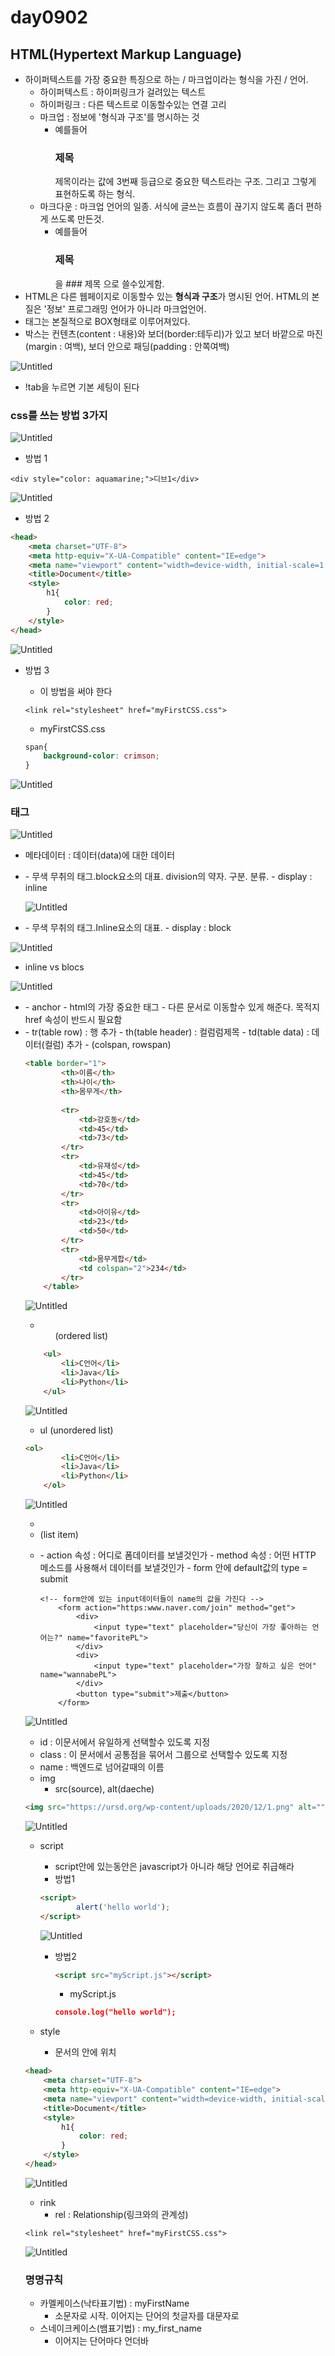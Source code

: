# day0902

## HTML(Hypertext Markup Language)

- 하이퍼텍스트를 가장 중요한 특징으로 하는 / 마크업이라는 형식을 가진 / 언어.
    - 하이퍼텍스트 : 하이퍼링크가 걸려있는 텍스트
    - 하이퍼링크 : 다른 텍스트로 이동할수있는 연결 고리
    - 마크업 : 정보에 '형식과 구조'를 명시하는 것
        - 예를들어 <h3>제목</h3>   제목이라는 값에 3번째 등급으로 중요한 텍스트라는 구조. 그리고 그렇게 표현하도록 하는 형식.
    - 마크다운 : 마크업 언어의 일종.  서식에 글쓰는 흐름이 끊기지 않도록 좀더 편하게 쓰도록 만든것.
        - 예를들어 <h3>제목</h3> 을 ### 제목 으로 쓸수있게함.
- HTML은 다른 웹페이지로 이동할수 있는 **형식과 구조**가 명시된 언어. HTML의 본질은 '정보'
프로그래밍 언어가 아니라 마크업언어.
- 태그는 본질적으로 BOX형태로 이루어져있다.
- 박스는 컨텐츠(content : 내용)와 보더(border:테두리)가 있고 보더 바깥으로 마진(margin : 여백), 보더 안으로 패딩(padding : 안쪽여백)

![Untitled](day0902%202469bff0fca748e29056875bf4a0720e/Untitled.png)

- !tab을 누르면 기본 세팅이 된다

### css를 쓰는 방법 3가지

![Untitled](day0902%202469bff0fca748e29056875bf4a0720e/Untitled%201.png)

- 방법 1

```
<div style="color: aquamarine;">디브1</div>
```

![Untitled](day0902%202469bff0fca748e29056875bf4a0720e/Untitled%202.png)

- 방법 2

```html
<head>
    <meta charset="UTF-8"> 
    <meta http-equiv="X-UA-Compatible" content="IE=edge"> 
    <meta name="viewport" content="width=device-width, initial-scale=1.0"> 
    <title>Document</title>
    <style>
        h1{
            color: red;
        }
    </style>
</head>
```

![Untitled](day0902%202469bff0fca748e29056875bf4a0720e/Untitled%203.png)

- 방법 3
    - 이 방법을 써야 한다
    
    ```
    <link rel="stylesheet" href="myFirstCSS.css">
    ```
    
    - myFirstCSS.css
    
    ```css
    span{
        background-color: crimson;
    }
    ```
    

![Untitled](day0902%202469bff0fca748e29056875bf4a0720e/Untitled%204.png)

### 태그

![Untitled](day0902%202469bff0fca748e29056875bf4a0720e/Untitled%205.png)

- 메타데이터 : 데이터(data)에 대한 데이터
- <div>
    - 무색 무취의 태그.block요소의 대표. division의 약자. 구분. 분류.
    - display : inline
    
    ![Untitled](day0902%202469bff0fca748e29056875bf4a0720e/Untitled%206.png)
    
- <span>
    - 무색 무취의 태그.Inline요소의 대표.
    - display : block

![Untitled](day0902%202469bff0fca748e29056875bf4a0720e/Untitled%207.png)

- inline vs blocs

![Untitled](day0902%202469bff0fca748e29056875bf4a0720e/Untitled%208.png)

- <a>
    - anchor
    - html의 가장 중요한 태그
    - 다른 문서로 이동할수 있게 해준다. 목적지 href 속성이 반드시 필요함
- <Table>
    - tr(table row) : 행 추가
    - th(table header) : 컬럼럼제목
    - td(table data) : 데이터(컬럼) 추가
    - (colspan, rowspan)
    
    ```html
    <table border="1">
            <th>이름</th>
            <th>나이</th>
            <th>몸무게</th>
            
            <tr>
                <td>강호동</td>
                <td>45</td>
                <td>73</td>
            </tr>
            <tr>
                <td>유재성</td>
                <td>45</td>
                <td>70</td>
            </tr>
            <tr>
                <td>아이유</td>
                <td>23</td>
                <td>50</td>
            </tr>
            <tr>
                <td>몸무게합</td>
                <td colspan="2">234</td>
            </tr>
        </table>
    ```
    

![Untitled](day0902%202469bff0fca748e29056875bf4a0720e/Untitled%209.png)

- <ol>(ordered list)

```html
	<ul>
        <li>C언어</li>
        <li>Java</li>
        <li>Python</li>
	</ul>
```

![Untitled](day0902%202469bff0fca748e29056875bf4a0720e/Untitled%2010.png)

- ul (unordered list)

```html
<ol>
        <li>C언어</li>
        <li>Java</li>
        <li>Python</li>
    </ol>
```

![Untitled](day0902%202469bff0fca748e29056875bf4a0720e/Untitled%2011.png)

- <li>  (list item)
- <form>
    - action 속성 : 어디로 폼데이터를 보낼것인가
    - method 속성 : 어떤 HTTP 메소드를 사용해서 데이터를 보낼것인가
    - form 안에 default값의 type = submit
    
    ```
    <!-- form안에 있는 input데이터들이 name의 값을 가진다 -->
        <form action="https:www.naver.com/join" method="get">
            <div>
                <input type="text" placeholder="당신이 가장 좋아하는 언어는?" name="favoritePL">
            </div>
            <div>
                <input type="text" placeholder="가장 잘하고 싶은 언어" name="wannabePL">
            </div>
            <button type="submit">제출</button>
        </form>
    ```
    

![Untitled](day0902%202469bff0fca748e29056875bf4a0720e/Untitled%2012.png)

- id : 이문서에서 유일하게 선택할수 있도록 지정
- class : 이 문서에서 공통점을 묶어서 그룹으로 선택할수 있도록 지정
- name : 백엔드로 넘어갈때의 이름
- img
    - src(source), alt(daeche)

```html
<img src="https://ursd.org/wp-content/uploads/2020/12/1.png" alt="" width="300px">
```

![Untitled](day0902%202469bff0fca748e29056875bf4a0720e/Untitled%2013.png)

- script
    - script안에 있는동안은 javascript가 아니라 해당 언어로 취급해라
    - 방법1
    
    ```html
    <script>
            alert('hello world');
    </script>
    ```
    
    ![Untitled](day0902%202469bff0fca748e29056875bf4a0720e/Untitled%2014.png)
    
    - 방법2
        
        ```html
        <script src="myScript.js"></script>
        ```
        
        - myScript.js
        
        ```json
        console.log("hello world");
        ```
        
- style
    - 문서의 <head>안에 위치

```html
<head>
    <meta charset="UTF-8"> 
    <meta http-equiv="X-UA-Compatible" content="IE=edge"> 
    <meta name="viewport" content="width=device-width, initial-scale=1.0"> 
    <title>Document</title>
    <style>
        h1{
            color: red;
        }
    </style>
</head>
```

![Untitled](day0902%202469bff0fca748e29056875bf4a0720e/Untitled%203.png)

- rink
    - rel : Relationship(링크와의 관계성)

```
<link rel="stylesheet" href="myFirstCSS.css">
```

![Untitled](day0902%202469bff0fca748e29056875bf4a0720e/Untitled%204.png)

### 명명규칙

- 카멜케이스(낙타표기법) : myFirstName
    - 소문자로 시작. 이어지는 단어의 첫글자를 대문자로
- 스네이크케이스(뱀표기법) : my_first_name
    - 이어지는 단어마다 언더바